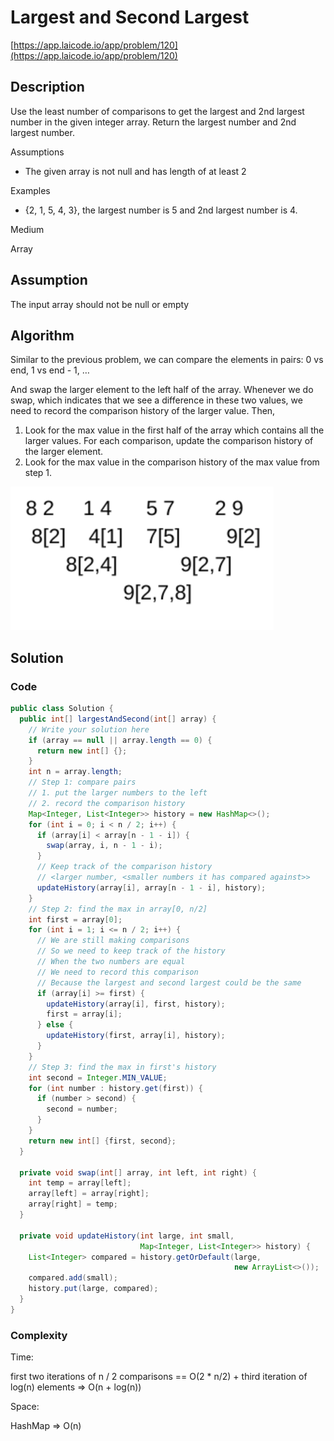 <!----- Conversion time: 1.081 seconds.


Using this Markdown file:

1. Cut and paste this output into your source file.
2. See the notes and action items below regarding this conversion run.
3. Check the rendered output (headings, lists, code blocks, tables) for proper
   formatting and use a linkchecker before you publish this page.

Conversion notes:

* Docs to Markdown version 1.0β14
* Thu Jan 24 2019 04:21:11 GMT-0800 (PST)
* Source doc: https://docs.google.com/open?id=1lRpKWkyzqflQCa-Wmh1582ZpAtVvq5iPUEKcvUf0Vw4
* This document has images: check for >>>>>  gd2md-html alert:  inline image link in generated source and store images to your server.
----->


# Largest and Second Largest

[https://app.laicode.io/app/problem/120](https://app.laicode.io/app/problem/120)


## Description

Use the least number of comparisons to get the largest and 2nd largest number in the given integer array. Return the largest number and 2nd largest number.

Assumptions



*   The given array is not null and has length of at least 2

Examples



*   {2, 1, 5, 4, 3}, the largest number is 5 and 2nd largest number is 4.

Medium

Array




## Assumption

The input array should not be null or empty


## Algorithm

Similar to the previous problem, we can compare the elements in pairs: 0 vs end, 1 vs end - 1, …

And swap the larger element to the left half of the array. Whenever we do swap, which indicates that we see a difference in these two values, we need to record the comparison history of the larger value. Then,



1.  Look for the max value in the first half of the array which contains all the larger values. For each comparison, update the comparison history of the larger element.
1.  Look for the max value in the comparison history of the max value from step 1.



![alt_text](largest_second.png "image_tooltip")





## Solution


### Code


```java
public class Solution {
  public int[] largestAndSecond(int[] array) {
    // Write your solution here
    if (array == null || array.length == 0) {
      return new int[] {};
    }
    int n = array.length;
    // Step 1: compare pairs
    // 1. put the larger numbers to the left
    // 2. record the comparison history
    Map<Integer, List<Integer>> history = new HashMap<>();
    for (int i = 0; i < n / 2; i++) {
      if (array[i] < array[n - 1 - i]) {
        swap(array, i, n - 1 - i);
      }
      // Keep track of the comparison history
      // <larger number, <smaller numbers it has compared against>>
      updateHistory(array[i], array[n - 1 - i], history);
    }
    // Step 2: find the max in array[0, n/2]
    int first = array[0];
    for (int i = 1; i <= n / 2; i++) {
      // We are still making comparisons
      // So we need to keep track of the history
      // When the two numbers are equal
      // We need to record this comparison
      // Because the largest and second largest could be the same
      if (array[i] >= first) {
        updateHistory(array[i], first, history);
        first = array[i];
      } else {
        updateHistory(first, array[i], history);
      }
    }
    // Step 3: find the max in first's history
    int second = Integer.MIN_VALUE;
    for (int number : history.get(first)) {
      if (number > second) {
        second = number;
      }
    }
    return new int[] {first, second};
  }

  private void swap(int[] array, int left, int right) {
    int temp = array[left];
    array[left] = array[right];
    array[right] = temp;
  }

  private void updateHistory(int large, int small,
                             Map<Integer, List<Integer>> history) {
    List<Integer> compared = history.getOrDefault(large,
                                                  new ArrayList<>());
    compared.add(small);
    history.put(large, compared);
  }
}
```



### Complexity

Time:

first two iterations of n / 2 comparisons == O(2 * n/2) + third iteration of log(n) elements ⇒ O(n + log(n))

Space:

HashMap ⇒ O(n)


<!-- Docs to Markdown version 1.0β14 -->
